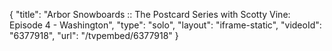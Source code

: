 {
    "title": "Arbor Snowboards :: The Postcard Series with Scotty Vine: Episode 4 - Washington",
    "type": "solo",
    "layout": "iframe-static",
    "videoId": "6377918",
    "url": "\/tvpembed\/6377918"
}